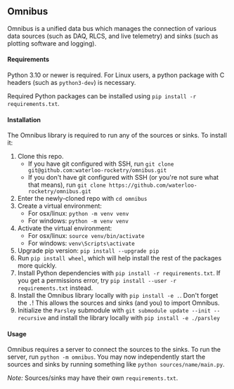 ## Omnibus

Omnibus is a unified data bus which manages the connection of various data sources (such as DAQ, RLCS, and live telemetry) and sinks (such as plotting software and logging).

#### Requirements

Python 3.10 or newer is required. For Linux users, a python package with C headers (such as `python3-dev`) is necessary. 

Required Python packages can be installed using `pip install -r requirements.txt`.

#### Installation

The Omnibus library is required to run any of the sources or sinks. To install it:

1. Clone this repo.
    * If you have git configured with SSH, run `git clone git@github.com:waterloo-rocketry/omnibus.git`
    * If you don't have git configured with SSH (or you're not sure what that means), run `git clone https://github.com/waterloo-rocketry/omnibus.git`
2. Enter the newly-cloned repo with `cd omnibus`
3. Create a virtual environment:
   - For osx/linux: `python -m venv venv`
   - For windows: `python -m venv venv`
4. Activate the virtual environment:
   - For osx/linux: `source venv/bin/activate`
   - For windows: `venv\Scripts\activate`
5. Upgrade pip version: `pip install --upgrade pip`
6. Run `pip install wheel`, which will help install the rest of the packages more quickly.
7. Install Python dependencies with `pip install -r requirements.txt`. If you get a permissions error, try `pip install --user -r requirements.txt` instead.
8. Install the Omnibus library locally with `pip install -e .`. Don't forget the `.`! This allows the sources and sinks (and you) to import Omnibus.
9. Initialize the `Parsley` submodule with `git submodule update --init --recursive` and install the library locally with `pip install -e ./parsley`

#### Usage

Omnibus requires a server to connect the sources to the sinks. To run the server, run `python -m omnibus`. You may now independently start the sources and sinks by running something like `python sources/name/main.py`.

*Note:* Sources/sinks may have their own `requirements.txt`.
